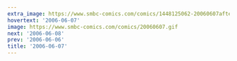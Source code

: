 ```yaml
---
extra_image: https://www.smbc-comics.com/comics/1448125062-20060607after.png
hovertext: '2006-06-07'
image: https://www.smbc-comics.com/comics/20060607.gif
next: '2006-06-08'
prev: '2006-06-06'
title: '2006-06-07'
---
```

